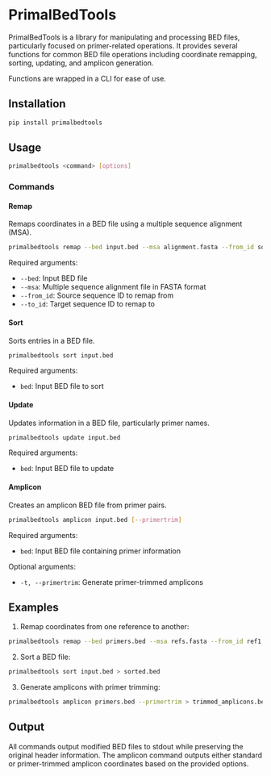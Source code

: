 # PrimalBedTools

PrimalBedTools is a library for manipulating and processing BED files, particularly focused on primer-related operations. It provides several functions for common BED file operations including coordinate remapping, sorting, updating, and amplicon generation.

Functions are wrapped in a CLI for ease of use.

## Installation

```bash
pip install primalbedtools
```

## Usage

```bash
primalbedtools <command> [options]
```

### Commands

#### Remap
Remaps coordinates in a BED file using a multiple sequence alignment (MSA).

```bash
primalbedtools remap --bed input.bed --msa alignment.fasta --from_id source_id --to_id target_id
```

Required arguments:
- `--bed`: Input BED file
- `--msa`: Multiple sequence alignment file in FASTA format
- `--from_id`: Source sequence ID to remap from
- `--to_id`: Target sequence ID to remap to

#### Sort
Sorts entries in a BED file.

```bash
primalbedtools sort input.bed
```

Required arguments:
- `bed`: Input BED file to sort

#### Update
Updates information in a BED file, particularly primer names.

```bash
primalbedtools update input.bed
```

Required arguments:
- `bed`: Input BED file to update

#### Amplicon
Creates an amplicon BED file from primer pairs.

```bash
primalbedtools amplicon input.bed [--primertrim]
```

Required arguments:
- `bed`: Input BED file containing primer information

Optional arguments:
- `-t, --primertrim`: Generate primer-trimmed amplicons

## Examples

1. Remap coordinates from one reference to another:
```bash
primalbedtools remap --bed primers.bed --msa refs.fasta --from_id ref1 --to_id ref2
```

2. Sort a BED file:
```bash
primalbedtools sort input.bed > sorted.bed
```

3. Generate amplicons with primer trimming:
```bash
primalbedtools amplicon primers.bed --primertrim > trimmed_amplicons.bed
```

## Output

All commands output modified BED files to stdout while preserving the original header information. The amplicon command outputs either standard or primer-trimmed amplicon coordinates based on the provided options.
